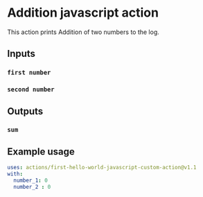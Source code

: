 # Addition javascript action

This action prints Addition of two numbers to the log.

## Inputs

### `first number`

### `second number`

## Outputs

### `sum`


## Example usage

```yaml
uses: actions/first-hello-world-javascript-custom-action@v1.1
with:
  number_1: 0
  number_2 : 0
```
